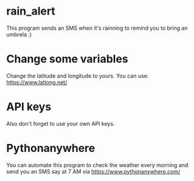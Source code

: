 # rain_alert
This program sends an SMS when it's rainning to remind you to bring an umbrela :)

# Change some variables
Change the latitude and longitude to yours. You can use: https://www.latlong.net/

# API keys
Also don't forget to use your own API keys.

# Pythonanywhere
You can automate this program to check the weather every morning and send you an SMS say at 7 AM via https://www.pythonanywhere.com/
